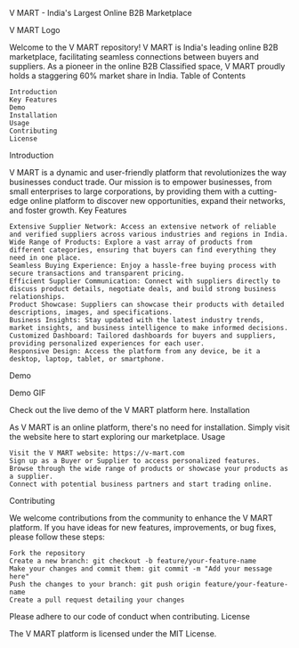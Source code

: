V MART - India's Largest Online B2B Marketplace

V MART Logo

Welcome to the V MART repository! V MART is India's leading online B2B marketplace, facilitating seamless connections between buyers and suppliers. As a pioneer in the online B2B Classified space, V MART proudly holds a staggering 60% market share in India.
Table of Contents

    Introduction
    Key Features
    Demo
    Installation
    Usage
    Contributing
    License

Introduction

V MART is a dynamic and user-friendly platform that revolutionizes the way businesses conduct trade. Our mission is to empower businesses, from small enterprises to large corporations, by providing them with a cutting-edge online platform to discover new opportunities, expand their networks, and foster growth.
Key Features

    Extensive Supplier Network: Access an extensive network of reliable and verified suppliers across various industries and regions in India.
    Wide Range of Products: Explore a vast array of products from different categories, ensuring that buyers can find everything they need in one place.
    Seamless Buying Experience: Enjoy a hassle-free buying process with secure transactions and transparent pricing.
    Efficient Supplier Communication: Connect with suppliers directly to discuss product details, negotiate deals, and build strong business relationships.
    Product Showcase: Suppliers can showcase their products with detailed descriptions, images, and specifications.
    Business Insights: Stay updated with the latest industry trends, market insights, and business intelligence to make informed decisions.
    Customized Dashboard: Tailored dashboards for buyers and suppliers, providing personalized experiences for each user.
    Responsive Design: Access the platform from any device, be it a desktop, laptop, tablet, or smartphone.

Demo

Demo GIF

Check out the live demo of the V MART platform here.
Installation

As V MART is an online platform, there's no need for installation. Simply visit the website here to start exploring our marketplace.
Usage

    Visit the V MART website: https://v-mart.com
    Sign up as a Buyer or Supplier to access personalized features.
    Browse through the wide range of products or showcase your products as a supplier.
    Connect with potential business partners and start trading online.

Contributing

We welcome contributions from the community to enhance the V MART platform. If you have ideas for new features, improvements, or bug fixes, please follow these steps:

    Fork the repository
    Create a new branch: git checkout -b feature/your-feature-name
    Make your changes and commit them: git commit -m "Add your message here"
    Push the changes to your branch: git push origin feature/your-feature-name
    Create a pull request detailing your changes

Please adhere to our code of conduct when contributing.
License

The V MART platform is licensed under the MIT License.
